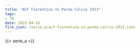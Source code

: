 ```yaml
---
title: "ACF Fiorentina Vs Parma Calcio 1913"
tags:
- 70
date: 2025-04-26
file_json: /serie_a/acf-fiorentina-vs-parma-calcio-1913.json
---
```


{{< serie_a >}}
